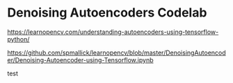 # Denoising Autoencoders Codelab

https://learnopencv.com/understanding-autoencoders-using-tensorflow-python/

https://github.com/spmallick/learnopencv/blob/master/DenoisingAutoencoder/Denoising-Autoencoder-using-Tensorflow.ipynb

test